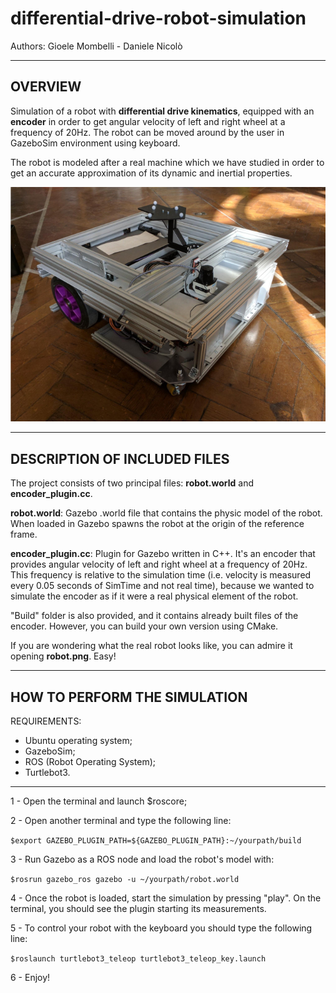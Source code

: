 # differential-drive-robot-simulation

Authors: Gioele Mombelli - Daniele Nicolò

--------
OVERVIEW
--------

Simulation of a robot with **differential drive kinematics**, equipped with an **encoder** in order to get angular velocity of left and right wheel at a frequency of 20Hz. The robot can be moved around by the user in GazeboSim environment using keyboard.

The robot is modeled after a real machine which we have studied in order to get an accurate approximation of its dynamic and inertial properties.

![Robot](robot.png)


-----------------------------------
DESCRIPTION OF INCLUDED FILES
-----------------------------------

The project consists of two principal files: **robot.world** and **encoder_plugin.cc**.

**robot.world**: Gazebo .world file that contains the physic model of the robot. When loaded in Gazebo spawns the robot at the origin of the reference frame.

**encoder_plugin.cc**: Plugin for Gazebo written in C++. It's an encoder that provides angular velocity of left and right wheel at a frequency of 20Hz. This frequency is relative to the simulation time (i.e. velocity is measured every 0.05 seconds of SimTime and not real time), because we wanted to simulate the encoder as if it were a real physical element of the robot.

"Build" folder is also provided, and it contains already built files of the encoder. However, you can build your own version using CMake.

If you are wondering what the real robot looks like, you can admire it opening **robot.png**. Easy!

----------------
HOW TO PERFORM THE SIMULATION
---------------

REQUIREMENTS:

- Ubuntu operating system;
- GazeboSim;
- ROS (Robot Operating System);
- Turtlebot3.

------

1 - Open the terminal and launch $roscore;

2 - Open another terminal and type the following line:

`$export GAZEBO_PLUGIN_PATH=${GAZEBO_PLUGIN_PATH}:~/yourpath/build`

3 - Run Gazebo as a ROS node and load the robot's model with:

`$rosrun gazebo_ros gazebo -u ~/yourpath/robot.world`

4 - Once the robot is loaded, start the simulation by pressing "play". On the terminal, you should see the plugin starting its measurements.

5 - To control your robot with the keyboard you should type the following line:

`$roslaunch turtlebot3_teleop turtlebot3_teleop_key.launch`

6 - Enjoy!

